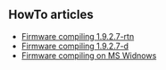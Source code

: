 ## HowTo articles ##

  * [Firmware compiling 1.9.2.7-rtn](CompilingCustomFirmware.md)
  * [Firmware compiling 1.9.2.7-d](CompilingCustomFirmware24.md)
  * [Firmware compiling on MS Widnows](CoLinux.md)